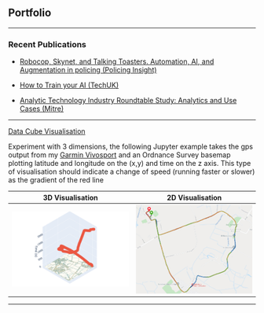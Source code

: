 <link rel="stylesheet" href="css/md.css">

## Portfolio

---

### Recent Publications 

- [Robocop, Skynet, and Talking Toasters. Automation, AI, and Augmentation in policing (Policing Insight)](https://policinginsight.com/features/robocop-skynet-and-talking-toasters-automation-ai-and-augmentation-in-policing/)


- [How to Train your AI (TechUK)](https://www.techuk.org/resource/how-to-train-your-ai.html)

- [Analytic Technology Industry Roundtable Study: Analytics and Use Cases (Mitre)](http://www.technologyroundtable.org/pdfs/Analytics_and_Use_Cases_Study_IBM_SAS_11_25_16.pdf)

---
[Data Cube Visualisation](/jupyter/adamsrun.html)

Experiment with 3 dimensions, the following Jupyter example takes the gps output from my [Garmin Vivosport](https://support.garmin.com/en-US/?identifier=563441244&tab=topics) and an Ordnance Survey basemap plotting latitude and longitude on the (x,y) and time on the z axis. This type of visualisation should indicate a change of speed (running faster or slower) as the gradient of the red line 

| 3D Visualisation            | 2D Visualisation        |
| :-----------:               | :-----------: |
| <a href="/jupyter/adamsrun.html"><img src="images/datacube/datacube.png"  class="inline-img"  /></a>      | <a href="/jupyter/adamsrun.html"><img src="images/datacube/2drunning.png" class="inline-img" /></a>       |




---


